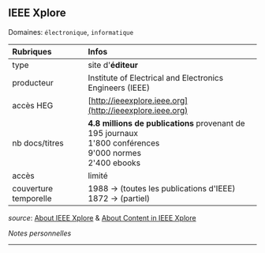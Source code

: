 ## IEEE Xplore
Domaines: `électronique`, `informatique`

| Rubriques | Infos |
| :-------- | :---- |
| type | site d'**éditeur** |
| producteur | Institute of Electrical and Electronics Engineers (IEEE) |
| accès HEG | [http://ieeexplore.ieee.org](http://ieeexplore.ieee.org) |
| nb docs/titres | **4.8 millions de publications** provenant de <br/>195 journaux <br/>1'800 conférences <br/>9'000 normes <br/>2'400 ebooks |
| accès | limité |
| couverture temporelle | 1988 -> (toutes les publications d'IEEE) <br/>1872 -> (partiel) |

*source*: [About IEEE Xplore](http://ieeexplore.ieee.org/Xplorehelp/#/overview-of-ieee-xplore/about-ieee-xplore) & [About Content in IEEE Xplore](https://ieeexplore.ieee.org/Xplorehelp/#/overview-of-ieee-xplore/about-content)

*Notes personnelles*

---
